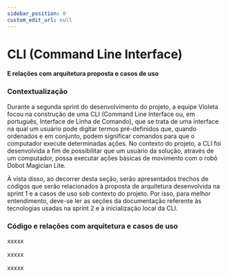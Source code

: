 ```yaml
---
sidebar_position: 0
custom_edit_url: null
---
```


# CLI (Command Line Interface)
#### E relações com arquitetura proposta e casos de uso

### Contextualização

Durante a segunda sprint do desenvolvimento do projeto, a equipe Violeta focou na construção de uma CLI (Command Line Interface ou, em português, Interface de Linha de Comando), que se trata de uma interface na qual um usuário pode digitar termos pré-definidos que, quando ordenados e em conjunto, podem significar comandos para que o computador execute determinadas ações. No contexto do projeto, a CLI foi desenvolvida a fim de possibilitar que um usuário da solução, através de um computador, possa executar ações básicas de movimento com o robô Dobot Magician Lite. 

À vista disso, ao decorrer desta seção, serão apresentados trechos de códigos que serão relacionados à proposta de arquitetura desenvolvida na sprint 1 e a casos de uso sob contexto do projeto. Por isso, para melhor entendimento, deve-se ler as seções da documentação referente às tecnologias usadas na sprint 2 e à inicialização local da CLI.

### Código e relações com arquitetura e casos de uso

xxxxx

xxxxx

xxxxx


